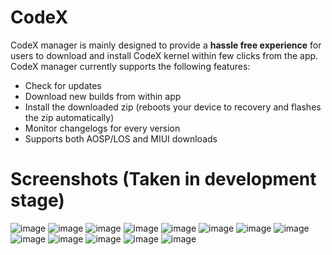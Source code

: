 # CodeX

CodeX manager is mainly designed to provide a **hassle free experience** for users to download and install CodeX kernel within few clicks from the app. CodeX manager currently supports the following features:
* Check for updates
* Download new builds from within app
* Install the downloaded zip (reboots your device to recovery and flashes the zip automatically)
* Monitor changelogs for every version
* Supports both AOSP/LOS and MIUI downloads

# Screenshots (Taken in development stage)
![image](https://raw.githubusercontent.com/AxelBlaz3/CodeX/master/Screenshots/Screenshot_20190509-201922.png)
![image](https://raw.githubusercontent.com/AxelBlaz3/CodeX/master/Screenshots/Screenshot_20190509-201927.png)
![image](https://raw.githubusercontent.com/AxelBlaz3/CodeX/master/Screenshots/Screenshot_20190509-201933.png)
![image](https://raw.githubusercontent.com/AxelBlaz3/CodeX/master/Screenshots/Screenshot_20190509-201940.png)
![image](https://raw.githubusercontent.com/AxelBlaz3/CodeX/master/Screenshots/Screenshot_20190509-201944.png)
![image](https://raw.githubusercontent.com/AxelBlaz3/CodeX/master/Screenshots/Screenshot_20190509-201949.png)
![image](https://raw.githubusercontent.com/AxelBlaz3/CodeX/master/Screenshots/Screenshot_20190509-201955.png)
![image](https://raw.githubusercontent.com/AxelBlaz3/CodeX/master/Screenshots/Screenshot_20190509-202003.png)
![image](https://raw.githubusercontent.com/AxelBlaz3/CodeX/master/Screenshots/Screenshot_20190509-202010.png)
![image](https://raw.githubusercontent.com/AxelBlaz3/CodeX/master/Screenshots/Screenshot_20190509-202017.png)
![image](https://raw.githubusercontent.com/AxelBlaz3/CodeX/master/Screenshots/Screenshot_20190509-202028.png)
![image](https://raw.githubusercontent.com/AxelBlaz3/CodeX/master/Screenshots/Screenshot_20190509-202041.png)
![image](https://raw.githubusercontent.com/AxelBlaz3/CodeX/master/Screenshots/Screenshot_20190509-202054.png)
